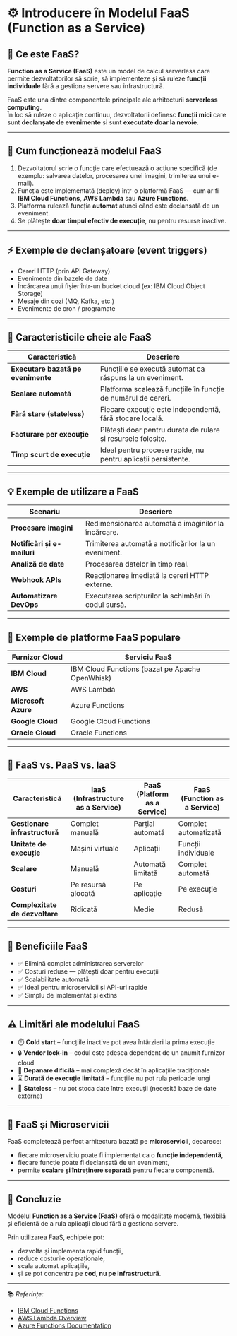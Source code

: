 # ⚙️ Introducere în Modelul FaaS (Function as a Service)

## 🔹 Ce este FaaS?

**Function as a Service (FaaS)** este un model de calcul serverless care permite dezvoltatorilor să scrie, să implementeze și să ruleze **funcții individuale** fără a gestiona servere sau infrastructură.

FaaS este una dintre componentele principale ale arhitecturii **serverless computing**.  
În loc să ruleze o aplicație continuu, dezvoltatorii definesc **funcții mici** care sunt **declanșate de evenimente** și sunt **executate doar la nevoie**.

---

## 🧩 Cum funcționează modelul FaaS

1. Dezvoltatorul scrie o funcție care efectuează o acțiune specifică (de exemplu: salvarea datelor, procesarea unei imagini, trimiterea unui e-mail).  
2. Funcția este implementată (deploy) într-o platformă FaaS — cum ar fi **IBM Cloud Functions**, **AWS Lambda** sau **Azure Functions**.  
3. Platforma rulează funcția **automat** atunci când este declanșată de un eveniment.  
4. Se plătește **doar timpul efectiv de execuție**, nu pentru resurse inactive.

---

## ⚡ Exemple de declanșatoare (event triggers)

- Cereri HTTP (prin API Gateway)  
- Evenimente din bazele de date  
- Încărcarea unui fișier într-un bucket cloud (ex: IBM Cloud Object Storage)  
- Mesaje din cozi (MQ, Kafka, etc.)  
- Evenimente de cron / programate  

---

## 🧠 Caracteristicile cheie ale FaaS

| Caracteristică | Descriere |
|-----------------|------------|
| **Executare bazată pe evenimente** | Funcțiile se execută automat ca răspuns la un eveniment. |
| **Scalare automată** | Platforma scalează funcțiile în funcție de numărul de cereri. |
| **Fără stare (stateless)** | Fiecare execuție este independentă, fără stocare locală. |
| **Facturare per execuție** | Plătești doar pentru durata de rulare și resursele folosite. |
| **Timp scurt de execuție** | Ideal pentru procese rapide, nu pentru aplicații persistente. |

---

## 💡 Exemple de utilizare a FaaS

| Scenariu | Descriere |
|-----------|------------|
| **Procesare imagini** | Redimensionarea automată a imaginilor la încărcare. |
| **Notificări și e-mailuri** | Trimiterea automată a notificărilor la un eveniment. |
| **Analiză de date** | Procesarea datelor în timp real. |
| **Webhook APIs** | Reacționarea imediată la cereri HTTP externe. |
| **Automatizare DevOps** | Executarea scripturilor la schimbări în codul sursă. |

---

## 🧰 Exemple de platforme FaaS populare

| Furnizor Cloud | Serviciu FaaS |
|----------------|----------------|
| **IBM Cloud** | IBM Cloud Functions (bazat pe Apache OpenWhisk) |
| **AWS** | AWS Lambda |
| **Microsoft Azure** | Azure Functions |
| **Google Cloud** | Google Cloud Functions |
| **Oracle Cloud** | Oracle Functions |

---

## 🧮 FaaS vs. PaaS vs. IaaS

| Caracteristică | **IaaS** (Infrastructure as a Service) | **PaaS** (Platform as a Service) | **FaaS** (Function as a Service) |
|-----------------|----------------------------------------|----------------------------------|----------------------------------|
| **Gestionare infrastructură** | Complet manuală | Parțial automată | Complet automatizată |
| **Unitate de execuție** | Mașini virtuale | Aplicații | Funcții individuale |
| **Scalare** | Manuală | Automată limitată | Complet automată |
| **Costuri** | Pe resursă alocată | Pe aplicație | Pe execuție |
| **Complexitate de dezvoltare** | Ridicată | Medie | Redusă |

---

## 🧩 Beneficiile FaaS

- ✅ Elimină complet administrarea serverelor  
- ✅ Costuri reduse — plătești doar pentru execuții  
- ✅ Scalabilitate automată  
- ✅ Ideal pentru microservicii și API-uri rapide  
- ✅ Simplu de implementat și extins  

---

## ⚠️ Limitări ale modelului FaaS

- ⏱️ **Cold start** – funcțiile inactive pot avea întârzieri la prima execuție  
- 🔒 **Vendor lock-in** – codul este adesea dependent de un anumit furnizor cloud  
- 🧠 **Depanare dificilă** – mai complexă decât în aplicațiile tradiționale  
- ⌛ **Durată de execuție limitată** – funcțiile nu pot rula perioade lungi  
- 💾 **Stateless** – nu pot stoca date între execuții (necesită baze de date externe)  

---

## 🔄 FaaS și Microservicii

FaaS completează perfect arhitectura bazată pe **microservicii**, deoarece:
- fiecare microserviciu poate fi implementat ca o **funcție independentă**,  
- fiecare funcție poate fi declanșată de un eveniment,  
- permite **scalare și întreținere separată** pentru fiecare componentă.

---

## 🏁 Concluzie

Modelul **Function as a Service (FaaS)** oferă o modalitate modernă, flexibilă și eficientă de a rula aplicații cloud fără a gestiona servere.  

Prin utilizarea FaaS, echipele pot:
- dezvolta și implementa rapid funcții,  
- reduce costurile operaționale,  
- scala automat aplicațiile,  
- și se pot concentra pe **cod, nu pe infrastructură**.  

---

📚 *Referințe:*  
- [IBM Cloud Functions](https://www.ibm.com/cloud/functions)  
- [AWS Lambda Overview](https://aws.amazon.com/lambda/)  
- [Azure Functions Documentation](https://learn.microsoft.com/azure/azure-functions/)
